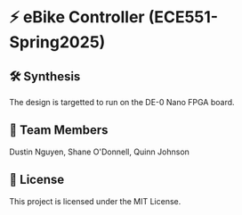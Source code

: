﻿# ⚡ eBike Controller (ECE551-Spring2025)

## 🛠 Synthesis

The design is targetted to run on the DE-0 Nano FPGA board.

## 👥 Team Members

Dustin Nguyen, Shane O'Donnell, Quinn Johnson

## 📜 License

This project is licensed under the MIT License.
